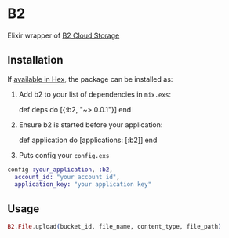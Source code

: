 # B2

Elixir wrapper of [B2 Cloud Storage](https://www.backblaze.com/b2/cloud-storage.html)

## Installation

If [available in Hex](https://hex.pm/docs/publish), the package can be installed as:

  1. Add b2 to your list of dependencies in `mix.exs`:

        def deps do
          [{:b2, "~> 0.0.1"}]
        end

  2. Ensure b2 is started before your application:

        def application do
          [applications: [:b2]]
        end

  3. Puts config your `config.exs`

```elixir
config :your_application, :b2,
  account_id: "your account id",
  application_key: "your application key"
```

## Usage

```elixir
B2.File.upload(bucket_id, file_name, content_type, file_path)
```
